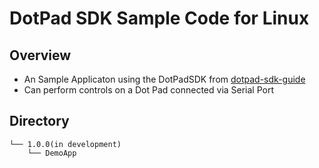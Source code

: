 # DotPad SDK Sample Code for Linux

## Overview
* An Sample Applicaton using the DotPadSDK from [dotpad-sdk-guide](https://github.com/dotincorp/dotpad-sdk-guide)
* Can perform controls on a Dot Pad connected via Serial Port

## Directory
```
└── 1.0.0(in development)
    └── DemoApp
```